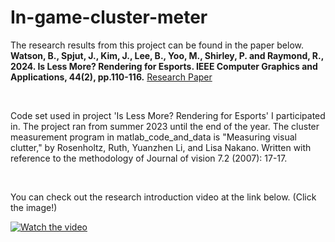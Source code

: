 # In-game-cluster-meter


The research results from this project can be found in the paper below.
__Watson, B., Spjut, J., Kim, J., Lee, B., Yoo, M., Shirley, P. and Raymond, R., 2024. Is Less More? Rendering for Esports. IEEE Computer Graphics and Applications, 44(2), pp.110-116.__
[Research Paper](https://www.computer.org/csdl/magazine/cg/2024/02/10478358/1VCTUdR2bQs)

<br>

Code set used in project 'Is Less More? Rendering for Esports' I participated in.
The project ran from summer 2023 until the end of the year.
The cluster measurement program in matlab_code_and_data is "Measuring visual clutter," by Rosenholtz, Ruth, Yuanzhen Li, and Lisa Nakano. Written with reference to the methodology of Journal of vision 7.2 (2007): 17-17.

<br>


You can check out the research introduction video at the link below. (Click the image!)

[![Watch the video](https://img.youtube.com/vi/0iJd4jO5d98/0.jpg)](https://www.youtube.com/watch?v=0iJd4jO5d98)

